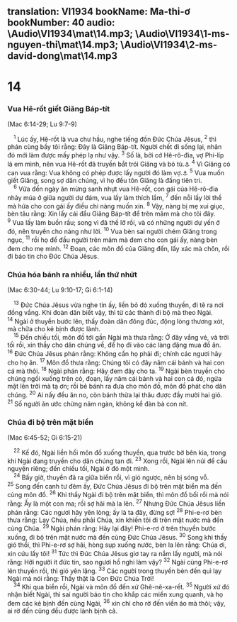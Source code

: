 translation: VI1934
bookName: Ma-thi-ơ 
bookNumber: 40
audio: \Audio\VI1934\mat\14.mp3; \Audio\VI1934\1-ms-nguyen-thi\mat\14.mp3; \Audio\VI1934\2-ms-david-dong\mat\14.mp3
-------

<div class="title"><h1>14</h1><h3>Vua Hê-rốt giết Giăng Báp-tít</h3><p>(Mac 6:14-29; Lu 9:7-9)</p></div>
<span class="verse mat_14_1"> <sup>1</sup> Lúc ấy, Hê-rốt là vua chư hầu, nghe tiếng đồn Đức Chúa Jêsus, </span>
<span class="verse mat_14_2"><sup>2</sup> thì phán cùng bầy tôi rằng: Đây là Giăng Báp-tít. Người chết đi sống lại, nhân đó mới làm được mấy phép lạ như vậy. </span>
<span class="verse mat_14_3"><sup>3</sup> Số là, bởi cớ Hê-rô-đia, vợ Phi-líp là em mình, nên vua Hê-rốt đã truyền bắt trói Giăng và bỏ tù.<a data-toggle="tooltip" data-placement="bottom" title="Lu 3:19-20">⚓</a></span>
<span class="verse mat_14_4"><sup>4</sup> Vì Giăng có can vua rằng: Vua không có phép được lấy người đó làm vợ.<a data-toggle="tooltip" data-placement="bottom" title="Le 18:16; 20:21">⚓</a></span>
<span class="verse mat_14_5"><sup>5</sup> Vua muốn giết Giăng, song sợ dân chúng, vì họ đều tôn Giăng là đấng tiên tri. <br/></span>
<span class="verse mat_14_6"> <sup>6</sup> Vừa đến ngày ăn mừng sanh nhựt vua Hê-rốt, con gái của Hê-rô-đia nhảy múa ở giữa người dự đám, vua lấy làm thích lắm, </span>
<span class="verse mat_14_7"><sup>7</sup> đến nỗi lấy lời thề mà hứa cho con gái ấy điều chi nàng muốn xin. </span>
<span class="verse mat_14_8"><sup>8</sup> Vậy, nàng bị mẹ xui giục, bèn tâu rằng: Xin lấy cái đầu Giăng Báp-tít để trên mâm mà cho tôi đây. </span>
<span class="verse mat_14_9"><sup>9</sup> Vua lấy làm buồn rầu; song vì đã thề lỡ rồi, và có những người dự yến ở đó, nên truyền cho nàng như lời. </span>
<span class="verse mat_14_10"><sup>10</sup> Vua bèn sai người chém Giăng trong ngục, </span>
<span class="verse mat_14_11"><sup>11</sup> rồi họ để đầu người trên mâm mà đem cho con gái ấy, nàng bèn đem cho mẹ mình. </span>
<span class="verse mat_14_12"><sup>12</sup> Đoạn, các môn đồ của Giăng đến, lấy xác mà chôn, rồi đi báo tin cho Đức Chúa Jêsus. <br/></span>
<div class="title"><h3>Chúa hóa bánh ra nhiều, lần thứ nhứt</h3><p>(Mac 6:30-44; Lu 9:10-17; Gi 6:1-14)</p></div>
<span class="verse mat_14_13"> <sup>13</sup> Đức Chúa Jêsus vừa nghe tin ấy, liền bỏ đó xuống thuyền, đi tẽ ra nơi đồng vắng. Khi đoàn dân biết vậy, thì từ các thành đi bộ mà theo Ngài. </span>
<span class="verse mat_14_14"><sup>14</sup> Ngài ở thuyền bước lên, thấy đoàn dân đông đúc, động lòng thương xót, mà chữa cho kẻ bịnh được lành. <br/></span>
<span class="verse mat_14_15"> <sup>15</sup> Đến chiều tối, môn đồ tới gần Ngài mà thưa rằng: Ở đây vắng vẻ, và trời tối rồi, xin thầy cho dân chúng về, để họ đi vào các làng đặng mua đồ ăn. </span>
<span class="verse mat_14_16"><sup>16</sup> Đức Chúa Jêsus phán rằng: Không cần họ phải đi; chính các ngươi hãy cho họ ăn. </span>
<span class="verse mat_14_17"><sup>17</sup> Môn đồ thưa rằng: Chúng tôi có đây năm cái bánh và hai con cá mà thôi. </span>
<span class="verse mat_14_18"><sup>18</sup> Ngài phán rằng: Hãy đem đây cho ta. </span>
<span class="verse mat_14_19"><sup>19</sup> Ngài bèn truyền cho chúng ngồi xuống trên cỏ, đoạn, lấy năm cái bánh và hai con cá đó, ngửa mặt lên trời mà tạ ơn; rồi bẻ bánh ra đưa cho môn đồ, môn đồ phát cho dân chúng. </span>
<span class="verse mat_14_20"><sup>20</sup> Ai nấy đều ăn no, còn bánh thừa lại thâu được đầy mười hai giỏ. </span>
<span class="verse mat_14_21"><sup>21</sup> Số người ăn ước chừng năm ngàn, không kể đàn bà con nít. <br/></span>
<div class="title"><h3>Chúa đi bộ trên mặt biển</h3><p>(Mac 6:45-52; Gi 6:15-21)</p></div>
<span class="verse mat_14_22"> <sup>22</sup> Kế đó, Ngài liền hối môn đồ xuống thuyền, qua trước bờ bên kia, trong khi Ngài đang truyền cho dân chúng tan đi. </span>
<span class="verse mat_14_23"><sup>23</sup> Xong rồi, Ngài lên núi để cầu nguyện riêng; đến chiều tối, Ngài ở đó một mình. <br/></span>
<span class="verse mat_14_24"> <sup>24</sup> Bấy giờ, thuyền đã ra giữa biển rồi, vì gió ngược, nên bị sóng vỗ. </span>
<span class="verse mat_14_25"><sup>25</sup> Song đến canh tư đêm ấy, Đức Chúa Jêsus đi bộ trên mặt biển mà đến cùng môn đồ. </span>
<span class="verse mat_14_26"><sup>26</sup> Khi thấy Ngài đi bộ trên mặt biển, thì môn đồ bối rối mà nói rằng: Ấy là một con ma; rồi sợ hãi mà la lên. </span>
<span class="verse mat_14_27"><sup>27</sup> Nhưng Đức Chúa Jêsus liền phán rằng: Các ngươi hãy yên lòng; ấy là ta đây, đừng sợ! </span>
<span class="verse mat_14_28"><sup>28</sup> Phi-e-rơ bèn thưa rằng: Lạy Chúa, nếu phải Chúa, xin khiến tôi đi trên mặt nước mà đến cùng Chúa. </span>
<span class="verse mat_14_29"><sup>29</sup> Ngài phán rằng: Hãy lại đây! Phi-e-rơ ở trên thuyền bước xuống, đi bộ trên mặt nước mà đến cùng Đức Chúa Jêsus. </span>
<span class="verse mat_14_30"><sup>30</sup> Song khi thấy gió thổi, thì Phi-e-rơ sợ hãi, hòng sụp xuống nước, bèn la lên rằng: Chúa ơi, xin cứu lấy tôi! </span>
<span class="verse mat_14_31"><sup>31</sup> Tức thì Đức Chúa Jêsus giơ tay ra nắm lấy người, mà nói rằng: Hỡi người ít đức tin, sao ngươi hồ nghi làm vậy? </span>
<span class="verse mat_14_32"><sup>32</sup> Ngài cùng Phi-e-rơ lên thuyền rồi, thì gió yên lặng. </span>
<span class="verse mat_14_33"><sup>33</sup> Các người trong thuyền bèn đến quì lạy Ngài mà nói rằng: Thầy thật là Con Đức Chúa Trời! <br/></span>
<span class="verse mat_14_34"> <sup>34</sup> Khi qua biển rồi, Ngài và môn đồ đến xứ Ghê-nê-xa-rết. </span>
<span class="verse mat_14_35"><sup>35</sup> Người xứ đó nhận biết Ngài, thì sai người báo tin cho khắp các miền xung quanh, và họ đem các kẻ bịnh đến cùng Ngài, </span>
<span class="verse mat_14_36"><sup>36</sup> xin chỉ cho rờ đến viền áo mà thôi; vậy, ai rờ đến cũng đều được lành bịnh cả. <br/></span>
